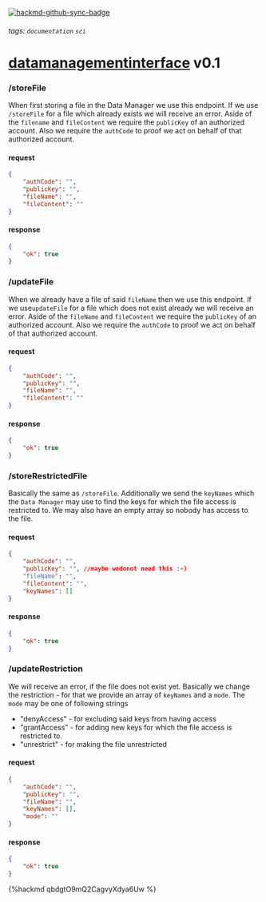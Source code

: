 [![hackmd-github-sync-badge](https://hackmd.io/4UKQrvqEQSulFM_qKHDCGA/badge)](https://hackmd.io/4UKQrvqEQSulFM_qKHDCGA)
###### tags: `documentation` `sci`

# [datamanagementinterface](https://github.com/JhonnyJason/datamanagementinterface) v0.1

### /storeFile
When first storing a file in the Data Manager we use this endpoint. If we use `/storeFile` for a file which already exists we will receive an error.
Aside of the `filename` and `fileContent` we require the `publicKey` of an authorized account. Also we require the `authCode` to proof we act on behalf of that authorized account.
#### request
```json
{
    "authCode": "",
    "publicKey": "",
    "fileName": "",
    "fileContent": ""   
}
```
#### response
```json
{
    "ok": true
}
```

### /updateFile
When we already have a file of said `fileName` then we use this endpoint. If we use`updateFile` for a file which does not exist already we will receive an error.
Aside of the `fileName` and `fileContent` we require the `publicKey` of an authorized account. Also we require the `authCode` to proof we act on behalf of that authorized account.
#### request
```json
{
    "authCode": "",
    "publicKey": "",
    "fileName": "",
    "fileContent": ""
}
```
#### response
```json
{
    "ok": true
}
```

### /storeRestrictedFile
Basically the same as `/storeFile`. Additionally we send the `keyNames` which the `Data Manager` may use to find the keys for which the file access is restricted to. We may also have an empty array so nobody has access to the file.
#### request
```json
{
    "authCode": "",
    "publicKey": "", //maybe wedonot need this :-)
    "fileName": "",
    "fileContent": "",
    "keyNames": []    
}
```
#### response
```json
{
    "ok": true
}
```

### /updateRestriction
We will receive an error, if the file does not exist yet.
Basically we change the restriction - for that we provide an array of `keyNames` and a `mode`.
The `mode` may be one of following strings
- "denyAccess" - for excluding said keys from having access
- "grantAccess" - for adding new keys for which the file access is restricted to. 
- "unrestrict" - for making the file unrestricted

#### request
```json
{
    "authCode": "",
    "publicKey": "",
    "fileName": "",
    "keyNames": [],
    "mode": ""
}
```
#### response
```json
{
    "ok": true
}
```

{%hackmd qbdgtO9mQ2CagvyXdya6Uw %}
